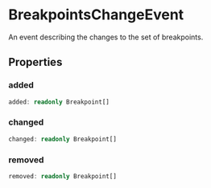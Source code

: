 # BreakpointsChangeEvent

An event describing the changes to the set of breakpoints.

## Properties

### added

```typescript
added: readonly Breakpoint[]
```

### changed

```typescript
changed: readonly Breakpoint[]
```

### removed

```typescript
removed: readonly Breakpoint[]
```


